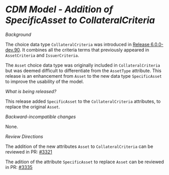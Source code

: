 # *CDM Model - Addition of SpecificAsset to CollateralCriteria*

_Background_

The choice data type `CollateralCriteria` was introduced in [Release 6.0.0-dev.90](https://github.com/finos/common-domain-model/releases/tag/6.0.0-dev.90). It combines all the criteria terms that previously appeared in `AssetCriteria` and `IssuerCriteria`.

The `Asset` choice data type was originally included in `CollateralCriteria` but was deemed difficult to differentiate from the `AssetType` attribute. This release is an enhancement from `Asset` to the new data type `SpecificAsset` to improve the usability of the model.

_What is being released?_

This release added `SpecificAsset` to the `CollateralCriteria` attributes, to replace the original `Asset`.

_Backward-incompatible changes_

None.

_Review Directions_

The addition of the new attributes `Asset` to `CollateralCriteria` can be reviewed in PR: [#3321](https://github.com/finos/common-domain-model/pull/3321)

The adition of the attribute `SpecificAsset` to replace `Asset` can be reviewed in PR: [#3335](https://github.com/finos/common-domain-model/pull/3335)

